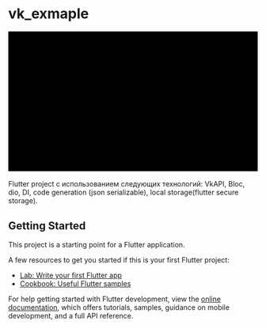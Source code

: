 # vk_exmaple
![til](./images/Example_vk.gif)


Flutter project  с использованием следующих технологий:
VkAPI,
Bloc,
dio,
DI,
code generation (json serializable), 
local storage(flutter secure storage).

## Getting Started

This project is a starting point for a Flutter application.

A few resources to get you started if this is your first Flutter project:

- [Lab: Write your first Flutter app](https://docs.flutter.dev/get-started/codelab)
- [Cookbook: Useful Flutter samples](https://docs.flutter.dev/cookbook)

For help getting started with Flutter development, view the
[online documentation](https://docs.flutter.dev/), which offers tutorials,
samples, guidance on mobile development, and a full API reference.
